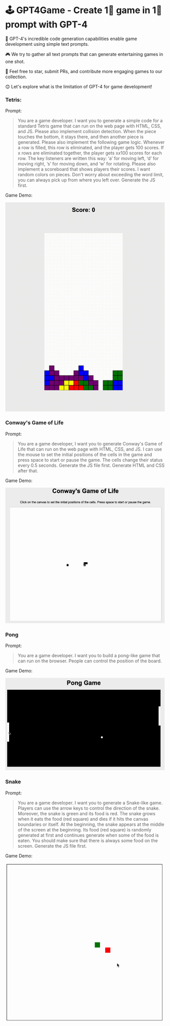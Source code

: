 # 🕹️ GPT4Game - Create 1⃣️ game in 1⃣️ prompt with GPT-4

🚀 GPT-4's incredible code generation capabilities enable game development using simple text prompts.

🎮 We try to gather all text prompts that can generate entertaining games in one shot.

🌟 Feel free to star, submit PRs, and contribute more engaging games to our collection.

😊 Let's explore what is the limitation of GPT-4 for game development!

### Tetris:

Prompt: 
> You are a game developer. I want you to generate a simple code for a standard Tetris game that can run on the web page with HTML, CSS, and JS. Please also implement collision detection. When the piece touches the bottom, it stays there, and then another piece is generated. Please also implement the following game logic. Whenever a row is filled, this row is eliminated, and the player gets 100 scores. If x rows are eliminated together, the player gets x*x*100 scores for each row. The key listeners are written this way: ‘a’ for moving left, ‘d’ for moving right, ‘s’ for moving down, and ‘w’ for rotating. Please also implement a scoreboard that shows players their scores. I want random colors on pieces. Don't worry about exceeding the word limit, you can always pick up from where you left over. Generate the JS first.

Game Demo:

![tetris](gifs/tetris.gif)


### Conway's Game of Life

Prompt: 
> You are a game developer, I want you to generate Conway's Game of Life that can run on the web page with HTML, CSS, and JS. I can use the mouse to set the initial positions of the cells in the game and press space to start or pause the game. The cells change their status every 0.5 seconds. Generate the JS file first. Generate HTML and CSS after that.

Game Demo:

![game_of_life](./gifs/game_of_life.gif)



### Pong

Prompt: 
> You are a game developer. I want you to build a pong-like game that can run on the browser. People can control the position of the board.

Game Demo:

![pong](./gifs/pong.gif)

### Snake

Prompt: 
> You are a game developer. I want you to generate a Snake-like game. Players can use the arrow keys to control the direction of the snake. Moreover, the snake is green and its food is red. The snake grows when it eats the food (red square) and dies if it hits the canvas boundaries or itself. At the beginning, the snake appears at the middle of the screen at the beginning.  Its food (red square) is randomly generated at first and continues generate when some of the food is eaten. You should make sure that there is always some food on the screen. Generate the JS file first.

Game Demo: 

![snake](./gifs/snake.gif)



